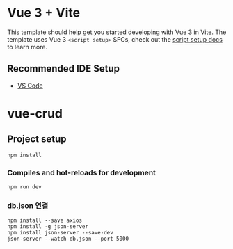 # Vue 3 + Vite

This template should help get you started developing with Vue 3 in Vite. The template uses Vue 3 `<script setup>` SFCs, check out the [script setup docs](https://v3.vuejs.org/api/sfc-script-setup.html#sfc-script-setup) to learn more.

## Recommended IDE Setup

- [VS Code](https://code.visualstudio.com/)

# vue-crud

## Project setup
```
npm install
```

### Compiles and hot-reloads for development
```
npm run dev
```

### db.json 연결
```
npm install --save axios
npm install -g json-server
npm install json-server --save-dev
json-server --watch db.json --port 5000

